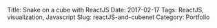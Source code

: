 Title: Snake on a cube with ReactJS
Date: 2017-02-17
Tags: ReactJS, visualization, Javascript
Slug: reactJS-and-cubenet
Category: Portfolio

